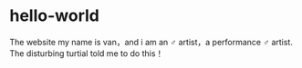 # hello-world
The website
my name is van，and i am an ♂ artist，a performance ♂ artist.
The disturbing turtial told me to do this！
